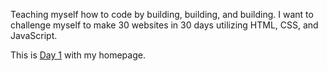 Teaching myself how to code by building, building, and building. I want to challenge myself to make 30 websites in 30 days utilizing HTML, CSS, and JavaScript.

This is <a href="https://cwang1996.github.io/30Days30Websites/">Day 1</a> with my homepage.
